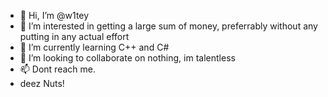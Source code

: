- 👋 Hi, I’m @w1tey
- 👀 I’m interested in getting a large sum of money, preferrably without any putting in any actual effort
- 🌱 I’m currently learning C++ and C#
- 💞️ I’m looking to collaborate on nothing, im talentless
- 📫 Dont reach me.
- deez Nuts!

<!---
w1tey/w1tey is a ✨ special ✨ repository because its `README.md` (this file) appears on your GitHub profile.
You can click the Preview link to take a look at your changes.
--->

